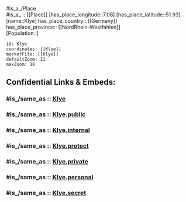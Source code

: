 ﻿---
confidential: public
isDeleted: false
location:
- 51.93
- 7.08
mapmarker: city
mapzoom:
- 7
- 12
SpocWebEntityId: 31507
tags:
- geo/City
type: City
---

#is_a_/Place  
#is_a_ :: [[Place]] 
[has_place_longitude::7.08] 
[has_place_latitude::51.93] 
[name::Klye] 
has_place_country:: [[Germany]]  
has_place_province:: [[NordRhein-Westfahlen]]  
[Population::] 



```leaflet
id: Klye
coordinates: [[Klye]] 
markerFile: [[Klye]] 
defaultZoom: 11 
maxZoom: 18
```


## Confidential Links & Embeds: 

### #is_/same_as :: [Klye](/_Standards/Earth/Continent/Europe/Europe~Central/Germany/Germany~West/Nordrhein-Westfalen/counties~NW/Borken/cities~Borken/Gescher/Klye.md) 

### #is_/same_as :: [Klye.public](/_public/Earth/Continent/Europe/Europe~Central/Germany/Germany~West/Nordrhein-Westfalen/counties~NW/Borken/cities~Borken/Gescher/Klye.public.md) 

### #is_/same_as :: [Klye.internal](/_internal/Earth/Continent/Europe/Europe~Central/Germany/Germany~West/Nordrhein-Westfalen/counties~NW/Borken/cities~Borken/Gescher/Klye.internal.md) 

### #is_/same_as :: [Klye.protect](/_protect/Earth/Continent/Europe/Europe~Central/Germany/Germany~West/Nordrhein-Westfalen/counties~NW/Borken/cities~Borken/Gescher/Klye.protect.md) 

### #is_/same_as :: [Klye.private](/_private/Earth/Continent/Europe/Europe~Central/Germany/Germany~West/Nordrhein-Westfalen/counties~NW/Borken/cities~Borken/Gescher/Klye.private.md) 

### #is_/same_as :: [Klye.personal](/_personal/Earth/Continent/Europe/Europe~Central/Germany/Germany~West/Nordrhein-Westfalen/counties~NW/Borken/cities~Borken/Gescher/Klye.personal.md) 

### #is_/same_as :: [Klye.secret](/_secret/Earth/Continent/Europe/Europe~Central/Germany/Germany~West/Nordrhein-Westfalen/counties~NW/Borken/cities~Borken/Gescher/Klye.secret.md)

